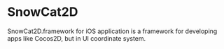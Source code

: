 # SnowCat2D
SnowCat2D.framework for iOS application
is a framework for developing apps like Cocos2D, but in UI coordinate system.
